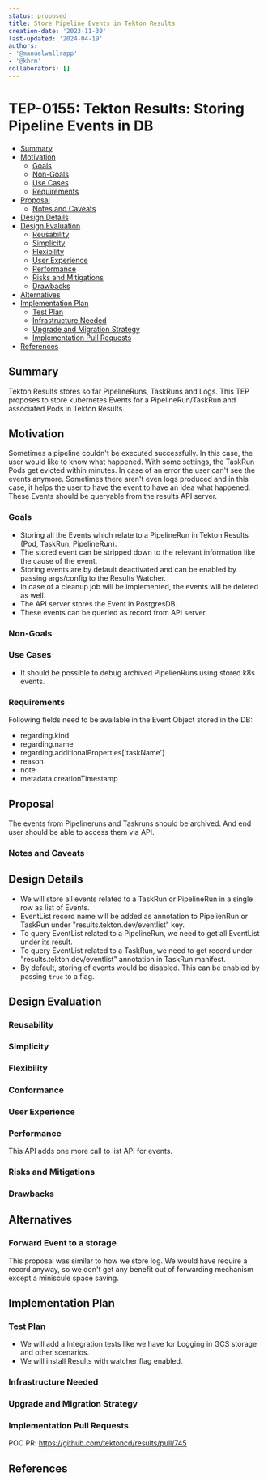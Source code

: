 ```yaml
---
status: proposed
title: Store Pipeline Events in Tekton Results
creation-date: '2023-11-30'
last-updated: '2024-04-19'
authors:
- '@manuelwallrapp'
- '@khrm'
collaborators: []
---
```


# TEP-0155: Tekton Results: Storing Pipeline Events in DB

<!-- toc -->
- [Summary](#summary)
- [Motivation](#motivation)
  - [Goals](#goals)
  - [Non-Goals](#non-goals)
  - [Use Cases](#use-cases)
  - [Requirements](#requirements)
- [Proposal](#proposal)
  - [Notes and Caveats](#notes-and-caveats)
- [Design Details](#design-details)
- [Design Evaluation](#design-evaluation)
  - [Reusability](#reusability)
  - [Simplicity](#simplicity)
  - [Flexibility](#flexibility)
  - [User Experience](#user-experience)
  - [Performance](#performance)
  - [Risks and Mitigations](#risks-and-mitigations)
  - [Drawbacks](#drawbacks)
- [Alternatives](#alternatives)
- [Implementation Plan](#implementation-plan)
  - [Test Plan](#test-plan)
  - [Infrastructure Needed](#infrastructure-needed)
  - [Upgrade and Migration Strategy](#upgrade-and-migration-strategy)
  - [Implementation Pull Requests](#implementation-pull-requests)
- [References](#references)
<!-- /toc -->

## Summary
Tekton Results stores so far PipelineRuns, TaskRuns and Logs.
This TEP proposes to store kubernetes Events for a PipelineRun/TaskRun and associated Pods in Tekton Results.


## Motivation
Sometimes a pipeline couldn't be executed successfully. In this case, the user would like to know what happened.
With some settings, the TaskRun Pods get evicted within minutes. In case of an error the user can't see the events anymore.
Sometimes there aren't even logs produced and in this case, it helps the user to have the event to have an idea what happened.
These Events should be queryable from the results API server.


### Goals
- Storing all the Events which relate to a PipelineRun in Tekton Results (Pod, TaskRun, PipelineRun).
- The stored event can be stripped down to the relevant information like the cause of the event.
- Storing events are by default deactivated and can be enabled by passing args/config to the Results Watcher.
- In case of a cleanup job will be implemented, the events will be deleted as well.
- The API server stores the Event in PostgresDB.
- These events can be queried as record from API server.


### Non-Goals

<!--
Listing non-goals helps to focus discussion and make progress.
- What is out of scope for this TEP?
-->

### Use Cases

- It should be possible to debug archived PipelienRuns using stored k8s events.

### Requirements

Following fields need to be available in the Event Object stored in the DB:
- regarding.kind
- regarding.name
- regarding.additionalProperties['taskName']
- reason
- note
- metadata.creationTimestamp



## Proposal

The events from Pipelineruns and Taskruns should be archived. And end user should be able to access them via API.

### Notes and Caveats


## Design Details
- We will store all events related to a TaskRun or PipelineRun in a single row as list of Events.
- EventList record name will be added as annotation to PipelienRun or TaskRun under "results.tekton.dev/eventlist" key.
- To query EventList related to a PipelineRun, we need to get all EventList under its result.
- To query EventList related to a TaskRun, we need to get record under "results.tekton.dev/eventlist" annotation in TaskRun manifest.
- By default, storing of events would be disabled. This can be enabled by passing `true` to a flag.


## Design Evaluation
<!--
How does this proposal affect the api conventions, reusability, simplicity, flexibility
and conformance of Tekton, as described in [design principles](https://github.com/tektoncd/community/blob/master/design-principles.md)
-->

### Reusability

<!--
https://github.com/tektoncd/community/blob/main/design-principles.md#reusability

- Are there existing features related to the proposed features? Were the existing features reused?
- Is the problem being solved an authoring-time or runtime-concern? Is the proposed feature at the appropriate level
authoring or runtime?
-->

### Simplicity

<!--
https://github.com/tektoncd/community/blob/main/design-principles.md#simplicity

- How does this proposal affect the user experience?
- What’s the current user experience without the feature and how challenging is it?
- What will be the user experience with the feature? How would it have changed?
- Does this proposal contain the bare minimum change needed to solve for the use cases?
- Are there any implicit behaviors in the proposal? Would users expect these implicit behaviors or would they be
surprising? Are there security implications for these implicit behaviors?
-->

### Flexibility

<!--
https://github.com/tektoncd/community/blob/main/design-principles.md#flexibility

- Are there dependencies that need to be pulled in for this proposal to work? What support or maintenance would be
required for these dependencies?
- Are we coupling two or more Tekton projects in this proposal (e.g. coupling Pipelines to Chains)?
- Are we coupling Tekton and other projects (e.g. Knative, Sigstore) in this proposal?
- What is the impact of the coupling to operators e.g. maintenance & end-to-end testing?
- Are there opinionated choices being made in this proposal? If so, are they necessary and can users extend it with
their own choices?
-->

### Conformance

<!--
https://github.com/tektoncd/community/blob/main/design-principles.md#conformance

- Does this proposal require the user to understand how the Tekton API is implemented?
- Does this proposal introduce additional Kubernetes concepts into the API? If so, is this necessary?
- If the API is changing as a result of this proposal, what updates are needed to the
[API spec](https://github.com/tektoncd/pipeline/blob/main/docs/api-spec.md)?
-->

### User Experience

<!--
(optional)

Consideration about the user experience. Depending on the area of change,
users may be Task and Pipeline editors, they may trigger TaskRuns and
PipelineRuns or they may be responsible for monitoring the execution of runs,
via CLI, dashboard or a monitoring system.

Consider including folks that also work on CLI and dashboard.
-->

### Performance

This API adds one more call to list API for events.

### Risks and Mitigations

<!--
What are the risks of this proposal and how do we mitigate? Think broadly.
For example, consider both security and how this will impact the larger
Tekton ecosystem. Consider including folks that also work outside the WGs
or subproject.
- How will security be reviewed and by whom?
- How will UX be reviewed and by whom?
-->

### Drawbacks

<!--
Why should this TEP _not_ be implemented?
-->

## Alternatives

### Forward Event to a storage
This proposal was similar to how we store log. We would have require a record anyway, so we don't get any benefit out of forwarding mechanism except a miniscule space saving.

## Implementation Plan

<!--
What are the implementation phases or milestones? Taking an incremental approach
makes it easier to review and merge the implementation pull request.
-->


### Test Plan

- We will add a Integration tests like we have for Logging in GCS storage and other scenarios.
- We will install Results with watcher flag enabled.

### Infrastructure Needed

<!--
(optional)

Use this section if you need things from the project or working group.
Examples include a new subproject, repos requested, GitHub details.
Listing these here allows a working group to get the process for these
resources started right away.
-->

### Upgrade and Migration Strategy

<!--
(optional)

Use this section to detail whether this feature needs an upgrade or
migration strategy. This is especially useful when we modify a
behavior or add a feature that may replace and deprecate a current one.
-->

### Implementation Pull Requests

POC PR: https://github.com/tektoncd/results/pull/745

## References

<!--
(optional)

Use this section to add links to GitHub issues, other TEPs, design docs in Tekton
shared drive, examples, etc. This is useful to refer back to any other related links
to get more details.
-->
